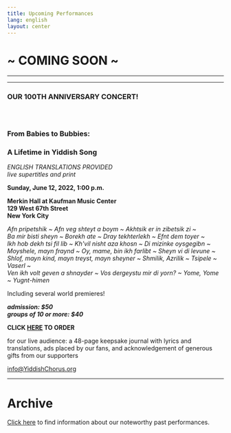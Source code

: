 ```yaml
---
title: Upcoming Performances
lang: english
layout: center
---
```


# ~ COMING SOON ~

_____

*********

### OUR 100TH ANNIVERSARY CONCERT!
### &nbsp;
### From Babies to Bubbies:
### A Lifetime in Yiddish Song

*ENGLISH TRANSLATIONS PROVIDED*  
*live supertitles and print*

**Sunday, June 12, 2022, 1:00 p.m.**

**Merkin Hall at Kaufman Music Center  
129 West 67th Street  
New York City**

*Afn pripetshik ~ Afn veg shteyt a boym ~ Akhtsik er in zibetsik zi ~  
Ba mir bisti sheyn ~ Borekh ate ~  Dray tekhterlekh ~ Efnt dem toyer ~  
Ikh hob dekh tsi fil lib ~  Kh'vil nisht aza khosn ~  Di mizinke oysgegibn ~  
Moyshele, mayn fraynd ~ Oy, mame, bin ikh farlibt ~ Sheyn vi di levune ~  
Shlof, mayn kind, mayn treyst, mayn sheyner ~ Shmilik, Azrilik ~ Tsipele ~ Vaserl ~  
Ven ikh volt geven a shnayder ~ Vos dergeystu mir di yorn? ~ Yome, Yome ~ Yugnt-himen*  

Including several world premieres!  

**_admission: $50_**  
**_groups of 10 or more: $40_**  

**CLICK [HERE](https://www.kaufmanmusiccenter.org/mch/event/yiddish-philharmonic-chorus-from-babies-to-bubbies/) TO ORDER**    

for our live audience:  a 48-page keepsake journal with lyrics and translations, ads placed by our fans, and acknowledgement of generous gifts from our supporters  

[info@YiddishChorus.org](mailto:info@yiddishchorus.org)

_____

# Archive

[Click here](concerts_archive.html) to find information about our noteworthy past performances.
